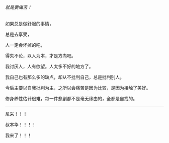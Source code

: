 ###### 就是要痛苦！

如果总是做舒服的事情，

总是去享受，

人一定会坏掉的吧，

得失不论，以人为本，才是方向吧。

我讨厌人，人有欲望。人太多不好的地方了。

我自己也有那么多的缺点，却从不批判自己，总是批判别人。

今后主要以自我批判为主，之所以会痛苦是因为比较，是因为接触了美好。

修身养性估计很难，每一件悲剧都不是毫无缘由的，全都是自找的。

---

尼采！！！

叔本华！！！！

我来了！！！